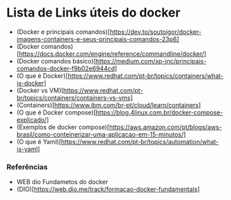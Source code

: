 # Lista de Links úteis do docker
 * (Docker e principais comandos)[https://dev.to/soutoigor/docker-imagens-containers-e-seus-principais-comandos-23p6]
 * (Docker comandos)[https://docs.docker.com/engine/reference/commandline/docker/]
 * (Docker comandos básico)[https://medium.com/xp-inc/principais-comandos-docker-f9b02e6944cd]
 * (O que é Docker)[https://www.redhat.com/pt-br/topics/containers/what-is-docker]
 * (Docker vs VM)[https://www.redhat.com/pt-br/topics/containers/containers-vs-vms]
 * (Containers)[https://www.ibm.com/br-pt/cloud/learn/containers]
 * (O que é Docker compose)[https://blog.4linux.com.br/docker-compose-explicado/]
 * (Exemplos de docker compose)[https://aws.amazon.com/pt/blogs/aws-brasil/como-conteinerizar-uma-aplicacao-em-15-minutos/]
 * (O que é Yaml)[https://www.redhat.com/pt-br/topics/automation/what-is-yaml]


 ### Referências
  * WEB dio Fundametos do docker
  * (DIO)[https://web.dio.me/track/formacao-docker-fundamentals]
